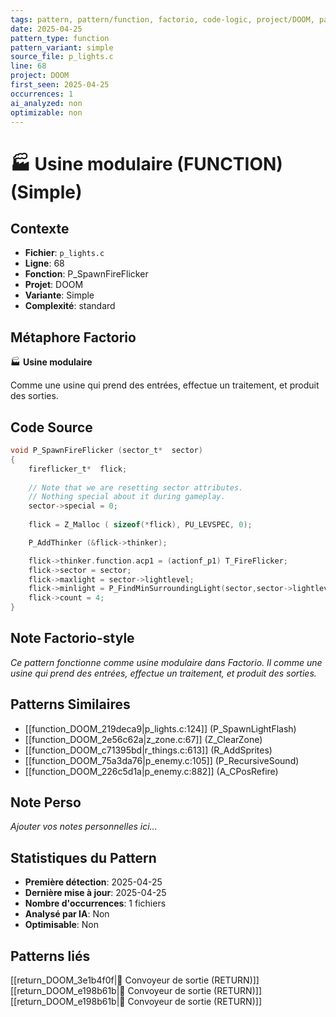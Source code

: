 ```yaml
---
tags: pattern, pattern/function, factorio, code-logic, project/DOOM, pattern/variant/simple
date: 2025-04-25
pattern_type: function
pattern_variant: simple
source_file: p_lights.c
line: 68
project: DOOM
first_seen: 2025-04-25
occurrences: 1
ai_analyzed: non
optimizable: non
---
```


# 🏭 Usine modulaire (FUNCTION) (Simple)

## Contexte
- **Fichier**: `p_lights.c`
- **Ligne**: 68
- **Fonction**: P_SpawnFireFlicker
- **Projet**: DOOM
- **Variante**: Simple
- **Complexité**: standard

## Métaphore Factorio
🏭 **Usine modulaire**

Comme une usine qui prend des entrées, effectue un traitement, et produit des sorties.

## Code Source
```c
void P_SpawnFireFlicker (sector_t*	sector)
{
    fireflicker_t*	flick;
	
    // Note that we are resetting sector attributes.
    // Nothing special about it during gameplay.
    sector->special = 0; 
	
    flick = Z_Malloc ( sizeof(*flick), PU_LEVSPEC, 0);

    P_AddThinker (&flick->thinker);

    flick->thinker.function.acp1 = (actionf_p1) T_FireFlicker;
    flick->sector = sector;
    flick->maxlight = sector->lightlevel;
    flick->minlight = P_FindMinSurroundingLight(sector,sector->lightlevel)+16;
    flick->count = 4;
}
```

## Note Factorio-style
*Ce pattern fonctionne comme usine modulaire dans Factorio. Il comme une usine qui prend des entrées, effectue un traitement, et produit des sorties.*

## Patterns Similaires
- [[function_DOOM_219deca9|p_lights.c:124]] (P_SpawnLightFlash)
- [[function_DOOM_2e56c62a|z_zone.c:67]] (Z_ClearZone)
- [[function_DOOM_c71395bd|r_things.c:613]] (R_AddSprites)
- [[function_DOOM_75a3da76|p_enemy.c:105]] (P_RecursiveSound)
- [[function_DOOM_226c5d1a|p_enemy.c:882]] (A_CPosRefire)

## Note Perso
*Ajouter vos notes personnelles ici...*

## Statistiques du Pattern
- **Première détection**: 2025-04-25
- **Dernière mise à jour**: 2025-04-25
- **Nombre d'occurrences**: 1 fichiers
- **Analysé par IA**: Non
- **Optimisable**: Non

## Patterns liés
[[return_DOOM_3e1b4f0f|🚚 Convoyeur de sortie (RETURN)]]
[[return_DOOM_e198b61b|🚚 Convoyeur de sortie (RETURN)]]
[[return_DOOM_e198b61b|🚚 Convoyeur de sortie (RETURN)]]
